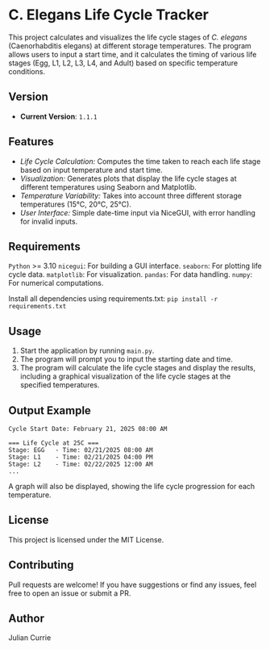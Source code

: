 # C. Elegans Life Cycle Tracker

This project calculates and visualizes the life cycle stages of _C. elegans_ (Caenorhabditis elegans) at different storage temperatures. The program allows users to input a start time, and it calculates the timing of various life stages (Egg, L1, L2, L3, L4, and Adult) based on specific temperature conditions.

## Version

- **Current Version**: `1.1.1`

## Features

- _Life Cycle Calculation:_ Computes the time taken to reach each life stage based on input temperature and start time.
- _Visualization:_ Generates plots that display the life cycle stages at different temperatures using Seaborn and Matplotlib.
- _Temperature Variability:_ Takes into account three different storage temperatures (15°C, 20°C, 25°C).
- _User Interface:_ Simple date-time input via NiceGUI, with error handling for invalid inputs.

## Requirements

`Python` >= 3.10
`nicegui`: For building a GUI interface.
`seaborn`: For plotting life cycle data.
`matplotlib`: For visualization.
`pandas`: For data handling.
`numpy`: For numerical computations.

Install all dependencies using requirements.txt:
`pip install -r requirements.txt`

## Usage

1. Start the application by running `main.py`.
2. The program will prompt you to input the starting date and time.
3. The program will calculate the life cycle stages and display the results, including a graphical visualization of the life cycle stages at the specified temperatures.

## Output Example

```
Cycle Start Date: February 21, 2025 08:00 AM

=== Life Cycle at 25C ===
Stage: EGG   - Time: 02/21/2025 08:00 AM
Stage: L1    - Time: 02/21/2025 04:00 PM
Stage: L2    - Time: 02/22/2025 12:00 AM
...
```

A graph will also be displayed, showing the life cycle progression for each temperature.

## License

This project is licensed under the MIT License.

## Contributing

Pull requests are welcome! If you have suggestions or find any issues, feel free to open an issue or submit a PR.

## Author

Julian Currie
